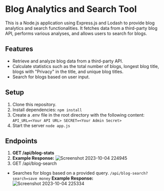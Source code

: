 # **Blog Analytics and Search Tool**
This is a Node.js application using Express.js and Lodash to provide blog analytics and search functionalities. It fetches data from a third-party blog API, performs various analyses, and allows users to search for blogs.

## **Features**
+ Retrieve and analyze blog data from a third-party API.
+ Calculate statistics such as the total number of blogs, longest blog title, blogs with "Privacy" in the title, and unique blog titles.
+ Search for blogs based on user input.
## **Setup**
1. Clone this repository.
2. Install dependencies:
` npm install `
3. Create a .env file in the root directory with the following content:
`API_URL=<Your API URL>
SECRET=<Your Admin Secret>`
4. Start the server
`node app.js`
## Endpoints
1. **GET /api/blog-stats**
2. **Example Response:**
![Screenshot 2023-10-04 224945](https://github.com/trishbatra/assignment-/assets/97588299/1141872d-ffbf-4bc1-b478-afd4aeb3af24)
3. GET /api/blog-search
+ Searches for blogs based on a provided query.
  `/api/blog-search?search=save money`
**Example Response:**
  ![Screenshot 2023-10-04 225334](https://github.com/trishbatra/assignment-/assets/97588299/5be8f35f-908b-4eb7-835e-eaaa27e200ba)

